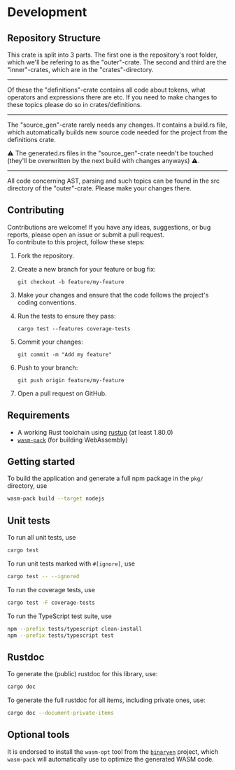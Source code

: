# Development

## Repository Structure
This crate is split into 3 parts. The first one is the repository's root folder, which we'll  be refering to as the "outer"-crate.
The second and third are the "inner"-crates, which are in the "crates"-directory. 

---

Of these the "definitions"-crate contains all code about tokens, what operators and expressions there are etc. If you need to make 
changes to these topics please do so in crates/definitions. 

---
The "source_gen"-crate rarely needs any changes. It contains a build.rs file, which automatically builds new 
source code needed for the project from the definitions crate. 

:warning: The generated.rs files in the "source_gen"-crate needn't
be touched (they'll be overwritten by the next build with changes anyways) :warning:. 

---
All code concerning AST, parsing and such
topics can be found in the src directory of the "outer"-crate. Please make your changes there. 

## Contributing

Contributions are welcome! If you have any ideas, suggestions, or bug reports, please open an issue or submit a pull
request. \
To contribute to this project, follow these steps:

1. Fork the repository.
2. Create a new branch for your feature or bug fix:

    ```shell
    git checkout -b feature/my-feature
    ```

3. Make your changes and ensure that the code follows the project's coding conventions.
4. Run the tests to ensure they pass:

    ```shell
    cargo test --features coverage-tests
    ```

5. Commit your changes:

    ```shell
    git commit -m "Add my feature"
    ```

6. Push to your branch:

    ```shell
    git push origin feature/my-feature
    ```

7. Open a pull request on GitHub.

## Requirements

* A working Rust toolchain using [rustup](https://rustup.rs/) (at least 1.80.0)
* [`wasm-pack`](https://rustwasm.github.io/wasm-pack/installer/) (for building WebAssembly)

## Getting started

To build the application and generate a full npm package in the `pkg/` directory, use

```sh
wasm-pack build --target nodejs
```

## Unit tests

To run all unit tests, use

```sh
cargo test
```

To run unit tests marked with `#[ignore]`, use

```sh
cargo test -- --ignored
```

To run the coverage tests, use

```sh
cargo test -F coverage-tests
```

To run the TypeScript test suite, use

```sh
npm --prefix tests/typescript clean-install
npm --prefix tests/typescript test
```

## Rustdoc

To generate the (public) rustdoc for this library, use:

```sh
cargo doc
```

To generate the full rustdoc for all items, including private ones, use:

```sh
cargo doc --document-private-items
```

## Optional tools

It is endorsed to install the `wasm-opt` tool from the
[`binaryen`](https://github.com/WebAssembly/binaryen) project,
which `wasm-pack` will automatically use to optimize the generated WASM code.


